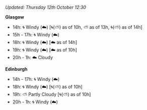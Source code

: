 *Updated: Thursday 12th October 12:30*

**Glasgow**

* 14h: :cyclone: Windy (:cloud:) [:cyclone:(:partly_sunny:) as of 10h, :partly_sunny: as of 13h, :cyclone:(:partly_sunny:) as of 14h]
* 15h - 17h: :cyclone: Windy (:cloud:)
* 18h: :cyclone: Windy (:cloud:) [:cloud: as of 14h]
* 19h: :cyclone: Windy (:cloud:) [:cloud: as of 10h]
* 20h - 1h: :cloud: Cloudy

**Edinburgh**

* 14h - 17h: :cyclone: Windy (:cloud:)
* 18h: :cyclone: Windy (:cloud:) [:cyclone:(:partly_sunny:) as of 10h]
* 19h: :partly_sunny: Partly Cloudy [:cyclone:(:partly_sunny:) as of 10h]
* 20h - 1h: :cyclone: Windy (:cloud:)
